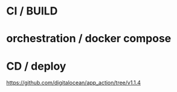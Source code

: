 # CI / BUILD

# orchestration / docker compose


# CD / deploy
https://github.com/digitalocean/app_action/tree/v1.1.4

